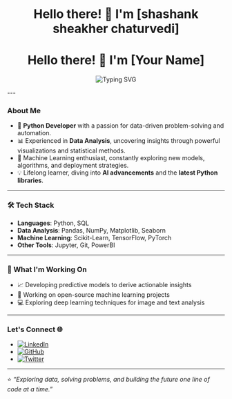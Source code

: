 <h1 align="center">Hello there! 👋 I'm [shashank sheakher chaturvedi]</h1>
<h1 align="center">Hello there! 👋 I'm [Your Name]</h1>

<p align="center">
  <img src="https://readme-typing-svg.herokuapp.com?font=Fira+Code&pause=1000&center=true&width=435&lines=Python+Developer+%7C+Data+Analyst;Machine+Learning+Enthusiast+%7C+Data+Scientist;Exploring+Data+to+Drive+Decisions+%F0%9F%94%8E;Transforming+Data+into+Insights+%F0%9F%9A%80" alt="Typing SVG" />
</p>
---

### About Me

- 🔹 **Python Developer** with a passion for data-driven problem-solving and automation.
- 📊 Experienced in **Data Analysis**, uncovering insights through powerful visualizations and statistical methods.
- 🤖 Machine Learning enthusiast, constantly exploring new models, algorithms, and deployment strategies.
- 💡 Lifelong learner, diving into **AI advancements** and the **latest Python libraries**.

---

### 🛠️ Tech Stack

- **Languages**: Python, SQL
- **Data Analysis**: Pandas, NumPy, Matplotlib, Seaborn
- **Machine Learning**: Scikit-Learn, TensorFlow, PyTorch
- **Other Tools**: Jupyter, Git, PowerBI

---

### 🌱 What I'm Working On

- 📈 Developing predictive models to derive actionable insights
- 🧩 Working on open-source machine learning projects
- 💻 Exploring deep learning techniques for image and text analysis

---


### Let's Connect 🌐

- [![LinkedIn](https://img.shields.io/badge/LinkedIn-blue?style=for-the-badge&logo=linkedin)](https://www.linkedin.com/in/shashank-chaturvedi-534775311?utm_source=share&utm_campaign=share_via&utm_content=profile&utm_medium=android_app) 
- [![GitHub](https://img.shields.io/badge/GitHub-black?style=for-the-badge&logo=github)](https://github.com/Devlopersh4sh4nk)
- [![Twitter](https://img.shields.io/badge/Twitter-blue?style=for-the-badge&logo=twitter)](https://twitter.com/your-twitter)

---

⭐️ _“Exploring data, solving problems, and building the future one line of code at a time.”_

